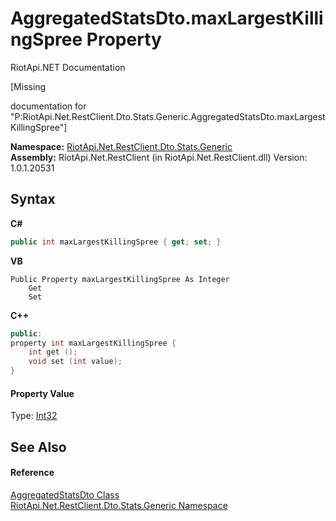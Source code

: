 # AggregatedStatsDto.maxLargestKillingSpree Property 
RiotApi.NET Documentation 

\[Missing <summary> documentation for "P:RiotApi.Net.RestClient.Dto.Stats.Generic.AggregatedStatsDto.maxLargestKillingSpree"\]

**Namespace:**&nbsp;<a href="5d01f7ac-cf04-77d7-641a-3fa8ba633859">RiotApi.Net.RestClient.Dto.Stats.Generic</a><br />**Assembly:**&nbsp;RiotApi.Net.RestClient (in RiotApi.Net.RestClient.dll) Version: 1.0.1.20531

## Syntax

**C#**<br />
``` C#
public int maxLargestKillingSpree { get; set; }
```

**VB**<br />
``` VB
Public Property maxLargestKillingSpree As Integer
	Get
	Set
```

**C++**<br />
``` C++
public:
property int maxLargestKillingSpree {
	int get ();
	void set (int value);
}
```


#### Property Value
Type: <a href="http://msdn2.microsoft.com/en-us/library/td2s409d" target="_blank">Int32</a>

## See Also


#### Reference
<a href="e359dad0-0ffd-00cc-2b4e-523727c841e6">AggregatedStatsDto Class</a><br /><a href="5d01f7ac-cf04-77d7-641a-3fa8ba633859">RiotApi.Net.RestClient.Dto.Stats.Generic Namespace</a><br />